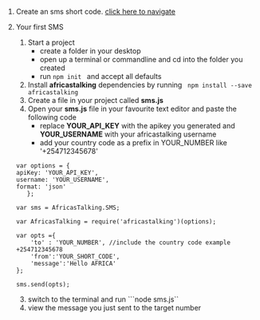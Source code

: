 1. Create an sms short code. [click here to navigate](https://account.sandbox.africastalking.com/sms/createshortcode)

2. Your first SMS
    
    1. Start a project
        + create a folder in your desktop
        + open up a terminal or commandline and cd into the folder you created
        + run ``` npm init  ``` and accept all defaults
    2. Install **africastalking** dependencies by running ``` npm install --save africastalking```
    3. Create a file in your project called **sms.js**
    4. Open your **sms.js** file in your favourite text editor and paste the following code
        * replace **YOUR_API_KEY** with the apikey you generated and  **YOUR_USERNAME** with your africastalking username
        * add your country code as a prefix in YOUR_NUMBER like '+254712345678' 
    ```
    var options = {
    apiKey: 'YOUR_API_KEY',
    username: 'YOUR_USERNAME',
    format: 'json'
       };
       
    var sms = AfricasTalking.SMS;   
       
    var AfricasTalking = require('africastalking')(options);
    
    var opts ={
        'to' : 'YOUR_NUMBER', //include the country code example +254712345678
        'from':'YOUR_SHORT_CODE',
        'message':'Hello AFRICA'
    };
    
    sms.send(opts);
    
    ```
   3. switch to the terminal and run ```node sms.js``
   4. view the message you just sent to the target number
